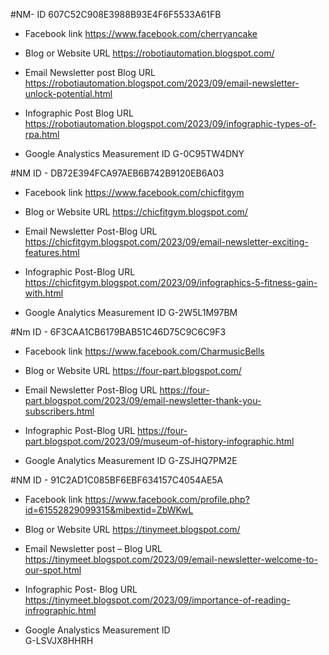 #NM- ID 607C52C908E3988B93E4F6F5533A61FB

- Facebook link
   https://www.facebook.com/cherryancake
  
- Blog or Website URL 
   https://robotiautomation.blogspot.com/
 
- Email Newsletter post Blog URL
   https://robotiautomation.blogspot.com/2023/09/email-newsletter-unlock-potential.html

- Infographic Post
 Blog URL https://robotiautomation.blogspot.com/2023/09/infographic-types-of-rpa.html

- Google Analystics Measurement ID
 G-0C95TW4DNY


#NM ID - DB72E394FCA97AEB6B742B9120EB6A03

- Facebook link
https://www.facebook.com/chicfitgym

- Blog or Website URL
https://chicfitgym.blogspot.com/

- Email Newsletter Post-Blog URL
https://chicfitgym.blogspot.com/2023/09/email-newsletter-exciting-features.html

- Infographic Post-Blog URL
https://chicfitgym.blogspot.com/2023/09/infographics-5-fitness-gain-with.html

- Google Analytics Measurement ID
G-2W5L1M97BM


#Nm ID - 6F3CAA1CB6179BAB51C46D75C9C6C9F3

- Facebook link 
https://www.facebook.com/CharmusicBells

- Blog or Website URL 
https://four-part.blogspot.com/

- Email Newsletter Post-Blog URL
https://four-part.blogspot.com/2023/09/email-newsletter-thank-you-subscribers.html

- Infographic Post-Blog URL 
https://four-part.blogspot.com/2023/09/museum-of-history-infographic.html

- Google Analytics Measurement ID 
G-ZSJHQ7PM2E

#NM ID  - 91C2AD1C085BF6EBF634157C4054AE5A

- Facebook link 
  https://www.facebook.com/profile.php?id=61552829099315&mibextid=ZbWKwL
  
- Blog or Website URL 
   https://tinymeet.blogspot.com/
  
- Email Newsletter post – Blog URL   
https://tinymeet.blogspot.com/2023/09/email-newsletter-welcome-to-our-spot.html

- Infographic Post- Blog URL
 https://tinymeet.blogspot.com/2023/09/importance-of-reading-infrographic.html
  
- Google Analystics Measurement  ID  
   G-LSVJX8HHRH
